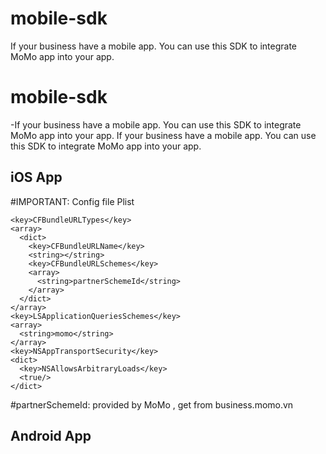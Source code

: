 # mobile-sdk
If your business have a mobile app. You can use this SDK to integrate MoMo app into your app.

# mobile-sdk
-If your business have a mobile app. You can use this SDK to integrate MoMo app into your app.
  If your business have a mobile app. You can use this SDK to integrate MoMo app into your app.
 
 ## iOS App
 #IMPORTANT: Config file Plist
 
 ```
 <key>CFBundleURLTypes</key>
 <array>
   <dict>
     <key>CFBundleURLName</key>
     <string></string>
     <key>CFBundleURLSchemes</key>
     <array>
       <string>partnerSchemeId</string>
     </array>
   </dict>
 </array>
 <key>LSApplicationQueriesSchemes</key>
 <array>
   <string>momo</string>
 </array>
 <key>NSAppTransportSecurity</key>
 <dict>
   <key>NSAllowsArbitraryLoads</key>
   <true/>
 </dict>
 ```
 #partnerSchemeId: provided by MoMo , get from business.momo.vn
 
 ## Android App
